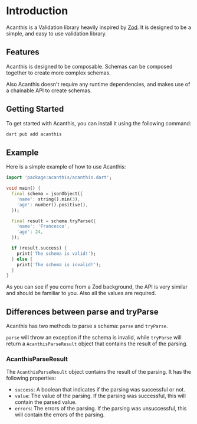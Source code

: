 # Introduction

Acanthis is a Validation library heavily inspired by [Zod](https://github.com/colinhacks/zod). It is designed to be a simple, and easy to use validation library.

## Features

Acanthis is designed to be composable. Schemas can be composed together to create more complex schemas.

Also Acanthis doesn't require any runtime dependencies, and makes use of a chainable API to create schemas.

## Getting Started

To get started with Acanthis, you can install it using the following command:

```bash
dart pub add acanthis
```

## Example

Here is a simple example of how to use Acanthis:

```dart
import 'package:acanthis/acanthis.dart';

void main() {
  final schema = jsonObject({
	'name': string().min(3),
	'age': number().positive(),
  });

  final result = schema.tryParse({
	'name': 'Francesco',
	'age': 24,
  });

  if (result.success) {
	print('The schema is valid!');
  } else {
	print('The schema is invalid!');
  }
}
```

As you can see if you come from a Zod background, the API is very similar and should be familiar to you.
Also all the values are required.


## Differences between parse and tryParse

Acanthis has two methods to parse a schema: `parse` and `tryParse`.

`parse` will throw an exception if the schema is invalid, while `tryParse` will return a `AcanthisParseResult` object that contains the result of the parsing.

### AcanthisParseResult

The `AcanthisParseResult` object contains the result of the parsing. It has the following properties:

- `success`: A boolean that indicates if the parsing was successful or not.
- `value`: The value of the parsing. If the parsing was successful, this will contain the parsed value.
- `errors`: The errors of the parsing. If the parsing was unsuccessful, this will contain the errors of the parsing.